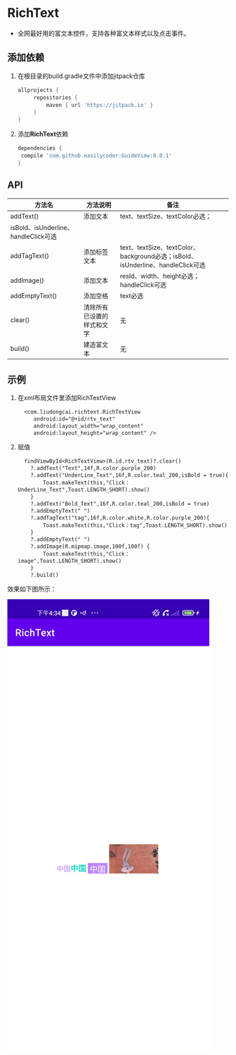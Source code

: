 # RichText

* 全网最好用的富文本控件，支持各种富文本样式以及点击事件。

## 添加依赖

1. 在根目录的build.gradle文件中添加jitpack仓库

   ```groovy
   allprojects {
   		repositories {
   			maven { url 'https://jitpack.io' }
   		}
   }
   ```

2. 添加**RichText**依赖

   ```groovy
   dependencies {
   	compile 'com.github.easilycoder:GuideView:0.0.1'
   }
   ```

## API

| 方法名 | 方法说明 | 备注 |
| ------------ | ------------- |  ------------- | 
| addText()| 添加文本 | text、textSize、textColor必选；
isBold、isUnderline、handleClick可选 |
| addTagText()| 添加标签文本 | text、textSize、textColor、background必选；isBold、isUnderline、handleClick可选 |
| addImage()| 添加文本 | resId、width、height必选；handleClick可选 |
| addEmptyText()| 添加空格 | text必选 |
| clear()| 清除所有已设置的样式和文字 | 无 |
| build()| 建造富文本 | 无 |

## 示例

1. 在xml布局文件里添加RichTextView

    ```
      <com.liudongcai.richtext.RichTextView 
         android:id="@+id/rtv_text"
         android:layout_width="wrap_content"
         android:layout_height="wrap_content" />
   ```

2. 赋值

    ```
      findViewById<RichTextView>(R.id.rtv_text)?.clear()
        ?.addText("Text",14f,R.color.purple_200)
        ?.addText("UnderLine_Text",16f,R.color.teal_200,isBold = true){
            Toast.makeText(this,"Click：UnderLine_Text",Toast.LENGTH_SHORT).show()
        }
        ?.addText("Bold_Text",16f,R.color.teal_200,isBold = true)
        ?.addEmptyText(" ")
        ?.addTagText("tag",16f,R.color.white,R.color.purple_200){
            Toast.makeText(this,"Click：tag",Toast.LENGTH_SHORT).show()
        }
        ?.addEmptyText(" ")
        ?.addImage(R.mipmap.image,100f,100f) {
            Toast.makeText(this,"Click：image",Toast.LENGTH_SHORT).show()
        }
        ?.build()
   ```

效果如下图所示：

![](/assets/richtext.jpg)
